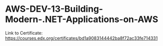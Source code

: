 # AWS-DEV-13-Building-Modern-.NET-Applications-on-AWS

Link to Certificate:
https://courses.edx.org/certificates/bd1a9083144442ba8f72ac33fe714331
